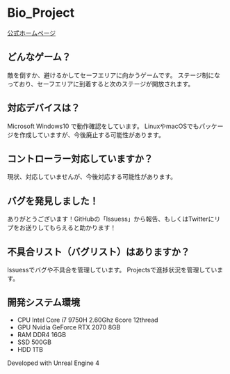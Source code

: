 # Bio_Project

[公式ホームページ](http://sugisoft.net/biological-destruction/)

## どんなゲーム？
敵を倒すか、避けるかしてセーフエリアに向かうゲームです。
ステージ制になっており、セーフエリアに到着すると次のステージが開放されます。

## 対応デバイスは？
Microsoft Windows10 で動作確認をしています。
LinuxやmacOSでもパッケージを作成していますが、今後廃止する可能性があります。

## コントローラー対応していますか？
現状、対応していませんが、今後対応する可能性があります。

## バグを発見しました！
ありがとうございます！GitHubの「lssuess」から報告、もしくはTwitterにリプをお送りしてもらえると助かります！

## 不具合リスト（バグリスト）はありますか？
lssuessでバグや不具合を管理しています。
Projectsで進捗状況を管理しています。

## 開発システム環境
- CPU Intel Core i7 9750H 2.60Ghz 6core 12thread
- GPU Nvidia GeForce RTX 2070 8GB
- RAM DDR4 16GB
- SSD 500GB
- HDD 1TB

Developed with Unreal Engine 4

